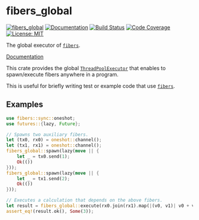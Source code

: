 fibers_global
==============

[![fibers_global](http://meritbadge.herokuapp.com/fibers_global)](https://crates.io/crates/fibers_global)
[![Documentation](https://docs.rs/fibers_global/badge.svg)](https://docs.rs/fibers_global)
[![Build Status](https://travis-ci.org/sile/fibers_global.svg?branch=master)](https://travis-ci.org/sile/fibers_global)
[![Code Coverage](https://codecov.io/gh/sile/fibers_global/branch/master/graph/badge.svg)](https://codecov.io/gh/sile/fibers_global/branch/master)
[![License: MIT](https://img.shields.io/badge/license-MIT-blue.svg)](LICENSE)

The global executor of [`fibers`].

[Documentation](https://docs.rs/fibers_global)

This crate provides the global [`ThreadPoolExecutor`] that enables to spawn/execute fibers anywhere in a program.

This is useful for briefly writing test or example code that use [`fibers`].

[`ThreadPoolExecutor`]: https://docs.rs/fibers/0.1/fibers/struct.ThreadPoolExecutor.html
[`fibers`]: https://github.com/dwango/fibers-rs


Examples
--------

```rust
use fibers::sync::oneshot;
use futures::{lazy, Future};

// Spawns two auxiliary fibers.
let (tx0, rx0) = oneshot::channel();
let (tx1, rx1) = oneshot::channel();
fibers_global::spawn(lazy(move || {
    let _ = tx0.send(1);
    Ok(())
}));
fibers_global::spawn(lazy(move || {
    let _ = tx1.send(2);
    Ok(())
}));

// Executes a calculation that depends on the above fibers.
let result = fibers_global::execute(rx0.join(rx1).map(|(v0, v1)| v0 + v1));
assert_eq!(result.ok(), Some(3));
```
